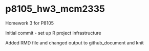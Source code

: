 # p8105_hw3_mcm2335
Homework 3 for P8105

Initial commit - set up R project infrastructure 

Added RMD file and changed output to github_document and knit